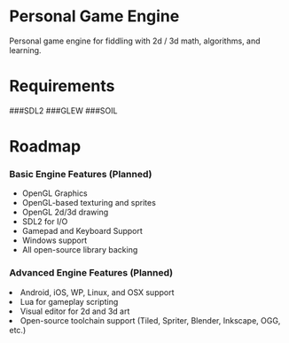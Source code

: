 # Personal Game Engine
Personal game engine for fiddling with 2d / 3d math, algorithms, and learning.

# Requirements
###SDL2
###GLEW
###SOIL

# Roadmap

### Basic Engine Features (Planned)
<ul>
<li>OpenGL Graphics </li>
<li>OpenGL-based texturing and sprites </li>
<li>OpenGL 2d/3d drawing </li>
<li>SDL2 for I/O </li>
<li>Gamepad and Keyboard Support</li>
<li>Windows support</li>
<li>All open-source library backing</li>
</ul>

### Advanced Engine Features (Planned)
<li>Android, iOS, WP, Linux, and OSX support</li>
<li>Lua for gameplay scripting</li>
<li>Visual editor for 2d and 3d art</li>
<li>Open-source toolchain support (Tiled, Spriter, Blender, Inkscape, OGG, etc.)</li>

